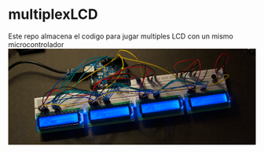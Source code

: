 # multiplexLCD
Este repo almacena el codigo para jugar multiples LCD con un mismo microcontrolador
![esquema](https://github.com/ingelectronicadj/multiplexLCD/blob/master/multiplexoLCD.png?raw=true)  
